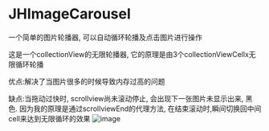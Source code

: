 # JHImageCarousel
一个简单的图片轮播器, 可以自动循环轮播及点击图片进行操作

这是一个collectionView的无限轮播器, 它的原理是由3个collectionViewCellx无限循环轮播

优点:解决了当图片很多的时候导致内存过高的问题

缺点:当拖动过快时, scrollview尚未滚动停止, 会出现下一张图片未显示出来, 黑色. 因为我的原理是通过scrollviewEnd的代理方法, 在结束滚动时,瞬间切换回中间cell来达到无限循环的效果
![image](https://github.com/oneSmiles/JHImageCarousel/4EB79B31-F3F6-49A2-AFE2-1FA47BCF5C0F.png)
